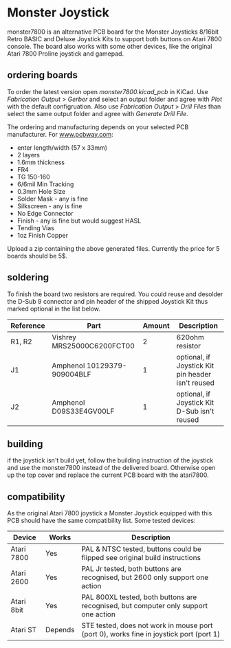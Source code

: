 # Monster Joystick

monster7800 is an alternative PCB board for the Monster Joysticks 8/16bit Retro BASIC and Deluxe Joystick Kits to support both buttons on Atari 7800 console. The board also works with some other devices, like the original Atari 7800 Proline joystick and gamepad.

## ordering boards

To order the latest version open _monster7800.kicad_pcb_ in KiCad. Use _Fabrication Output_ > _Gerber_ and select an output folder and agree with _Plot_ with the default configruation. Also use _Fabrication Output_ > _Drill Files_ than select the same output folder and agree with _Generate Drill File_.

The ordering and manufacturing depends on your selected PCB manufacturer. For www.pcbway.com:

- enter length/width (57 x 33mm)
- 2 layers
- 1.6mm thickness
- FR4
- TG 150-160
- 6/6mil Min Tracking
- 0.3mm Hole Size
- Solder Mask - any is fine
- Silkscreen - any is fine
- No Edge Connector
- Finish - any is fine but would suggest HASL
- Tending Vias
- 1oz Finish Copper

Upload a zip containing the above generated files. Currently the price for 5 boards should be 5$.

## soldering

To finish the board two resistors are required. You could reuse and desolder the D-Sub 9 connector and pin header of the shipped Joystick Kit thus marked optional in the list below.

Reference | Part | Amount | Description
--- | --- | --- | ---
R1, R2 | Vishrey MRS25000C6200FCT00 | 2 | 620ohm resistor
J1 | Amphenol 10129379-909004BLF | 1 | optional, if Joystick Kit pin header isn't reused
J2 | Amphenol  D09S33E4GV00LF | 1  | optional, if Joystick Kit D-Sub isn't reused

## building

if the joystick isn't build yet, follow the building instruction of the joystick and use the monster7800 instead of the delivered board. Otherwise open up the top cover and replace the current PCB board with the atari7800.

## compatibility

As the original Atari 7800 joystick a Monster Joystick equipped with this PCB should have the same compatibility list. Some tested devices:

Device | Works | Description
--- | --- | ---
Atari 7800 | Yes | PAL & NTSC tested, buttons could be flipped see original build instructions
Atari 2600 | Yes | PAL Jr tested, both buttons are recognised, but 2600 only support one action
Atari 8bit | Yes | PAL 800XL tested, both buttons are recognised, but computer only support one action
Atari ST | Depends | STE tested, does not work in mouse port (port 0), works fine in joystick port (port 1)

